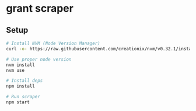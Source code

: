 # grant scraper

## Setup

```bash
# Install NVM (Node Version Manager)
curl -o- https://raw.githubusercontent.com/creationix/nvm/v0.32.1/install.sh | bash

# Use proper node version
nvm install
nvm use

# Install deps
npm install

# Run scraper
npm start
```
